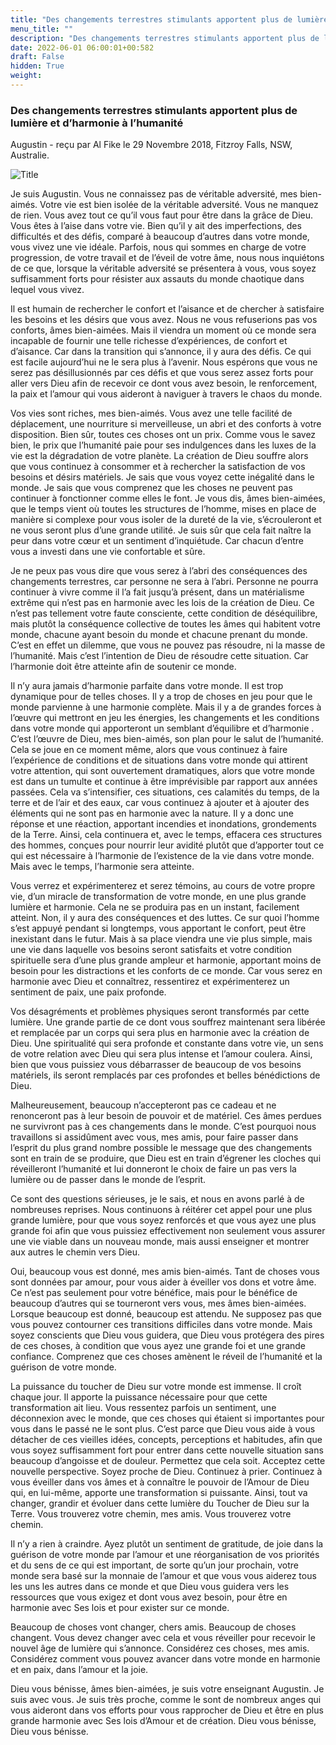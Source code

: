 ```yaml
---
title: "Des changements terrestres stimulants apportent plus de lumière et d’harmonie à l’humanité"
menu_title: ""
description: "Des changements terrestres stimulants apportent plus de lumière et d’harmonie à l’humanité"
date: 2022-06-01 06:00:01+00:582
draft: False
hidden: True
weight:
---
```

### Des changements terrestres stimulants apportent plus de lumière et d’harmonie à l’humanité

Augustin - reçu par Al Fike le 29 Novembre 2018, Fitzroy Falls, NSW, Australie.

![Title](/fr-contemporary-messages/fr-contemporary-messages-by-date-order/fr-contemporary-messages-2018/fr-eveil-spirituel8.jpg)

Je suis Augustin. Vous ne connaissez pas de véritable adversité, mes bien-aimés. Votre vie est bien isolée de la véritable adversité. Vous ne manquez de rien. Vous avez tout ce qu’il vous faut pour être dans la grâce de Dieu. Vous êtes à l’aise dans votre vie. Bien qu’il y ait des imperfections, des difficultés et des défis, comparé à beaucoup d’autres dans votre monde, vous vivez une vie idéale. Parfois, nous qui sommes en charge de votre progression, de votre travail et de l’éveil de votre âme, nous nous inquiétons de ce que, lorsque la véritable adversité se présentera à vous, vous soyez suffisamment forts pour résister aux assauts du monde chaotique dans lequel vous vivez.

Il est humain de rechercher le confort et l’aisance et de chercher à satisfaire les besoins et les désirs que vous avez. Nous ne vous refuserions pas vos conforts, âmes bien-aimées. Mais il viendra un moment où ce monde sera incapable de fournir une telle richesse d’expériences, de confort et d’aisance. Car dans la transition qui s’annonce, il y aura des défis. Ce qui est facile aujourd’hui ne le sera plus à l’avenir. Nous espérons que vous ne serez pas désillusionnés par ces défis et que vous serez assez forts pour aller vers Dieu afin de recevoir ce dont vous avez besoin, le renforcement, la paix et l’amour qui vous aideront à naviguer à travers le chaos du monde.

Vos vies sont riches, mes bien-aimés. Vous avez une telle facilité de déplacement, une nourriture si merveilleuse, un abri et des conforts à votre disposition. Bien sûr, toutes ces choses ont un prix. Comme vous le savez bien, le prix que l’humanité paie pour ses indulgences dans les luxes de la vie est la dégradation de votre planète. La création de Dieu souffre alors que vous continuez à consommer et à rechercher la satisfaction de vos besoins et désirs matériels. Je sais que vous voyez cette inégalité dans le monde. Je sais que vous comprenez que les choses ne peuvent pas continuer à fonctionner comme elles le font. Je vous dis, âmes bien-aimées, que le temps vient où toutes les structures de l’homme, mises en place de manière si complexe pour vous isoler de la dureté de la vie, s’écrouleront et ne vous seront plus d’une grande utilité. Je suis sûr que cela fait naître la peur dans votre cœur et un sentiment d’inquiétude. Car chacun d’entre vous a investi dans une vie confortable et sûre.

Je ne peux pas vous dire que vous serez à l’abri des conséquences des changements terrestres, car personne ne sera à l’abri. Personne ne pourra continuer à vivre comme il l’a fait jusqu’à présent, dans un matérialisme extrême qui n’est pas en harmonie avec les lois de la création de Dieu. Ce n’est pas tellement votre faute consciente, cette condition de déséquilibre, mais plutôt la conséquence collective de toutes les âmes qui habitent votre monde, chacune ayant besoin du monde et chacune prenant du monde. C’est en effet un dilemme, que vous ne pouvez pas résoudre, ni la masse de l’humanité. Mais c’est l’intention de Dieu de résoudre cette situation. Car l’harmonie doit être atteinte afin de soutenir ce monde.

Il n’y aura jamais d’harmonie parfaite dans votre monde. Il est trop dynamique pour de telles choses. Il y a trop de choses en jeu pour que le monde parvienne à une harmonie complète. Mais il y a de grandes forces à l’œuvre qui mettront en jeu les énergies, les changements et les conditions dans votre monde qui apporteront un semblant d’équilibre et d’harmonie
.
C’est l’œuvre de Dieu, mes bien-aimés, son plan pour le salut de l’humanité. Cela se joue en ce moment même, alors que vous continuez à faire l’expérience de conditions et de situations dans votre monde qui attirent votre attention, qui sont ouvertement dramatiques, alors que votre monde est dans un tumulte et continue à être imprévisible par rapport aux années passées. Cela va s’intensifier, ces situations, ces calamités du temps, de la terre et de l’air et des eaux, car vous continuez à ajouter et à ajouter des éléments qui ne sont pas en harmonie avec la nature. Il y a donc une réponse et une réaction, apportant incendies et inondations, grondements de la Terre. Ainsi, cela continuera et, avec le temps, effacera ces structures des hommes, conçues pour nourrir leur avidité plutôt que d’apporter tout ce qui est nécessaire à l’harmonie de l’existence de la vie dans votre monde. Mais avec le temps, l’harmonie sera atteinte.

Vous verrez et expérimenterez et serez témoins, au cours de votre propre vie, d’un miracle de transformation de votre monde, en une plus grande lumière et harmonie. Cela ne se produira pas en un instant, facilement atteint. Non, il y aura des conséquences et des luttes. Ce sur quoi l’homme s’est appuyé pendant si longtemps, vous apportant le confort, peut être inexistant dans le futur. Mais à sa place viendra une vie plus simple, mais une vie dans laquelle vos besoins seront satisfaits et votre condition spirituelle sera d’une plus grande ampleur et harmonie, apportant moins de besoin pour les distractions et les conforts de ce monde. Car vous serez en harmonie avec Dieu et connaîtrez, ressentirez et expérimenterez un sentiment de paix, une paix profonde.

Vos désagréments et problèmes physiques seront transformés par cette lumière. Une grande partie de ce dont vous souffrez maintenant sera libérée et remplacée par un corps qui sera plus en harmonie avec la création de Dieu. Une spiritualité qui sera profonde et constante dans votre vie, un sens de votre relation avec Dieu qui sera plus intense et l’amour coulera. Ainsi, bien que vous puissiez vous débarrasser de beaucoup de vos besoins matériels, ils seront remplacés par ces profondes et belles bénédictions de Dieu.

Malheureusement, beaucoup n’accepteront pas ce cadeau et ne renonceront pas à leur besoin de pouvoir et de matériel. Ces âmes perdues ne survivront pas à ces changements dans le monde. C’est pourquoi nous travaillons si assidûment avec vous, mes amis, pour faire passer dans l’esprit du plus grand nombre possible le message que des changements sont en train de se produire, que Dieu est en train d’égrener les cloches qui réveilleront l’humanité et lui donneront le choix de faire un pas vers la lumière ou de passer dans le monde de l’esprit.

Ce sont des questions sérieuses, je le sais, et nous en avons parlé à de nombreuses reprises. Nous continuons à réitérer cet appel pour une plus grande lumière, pour que vous soyez renforcés et que vous ayez une plus grande foi afin que vous puissiez effectivement non seulement vous assurer une vie viable dans un nouveau monde, mais aussi enseigner et montrer aux autres le chemin vers Dieu.

Oui, beaucoup vous est donné, mes amis bien-aimés. Tant de choses vous sont données par amour, pour vous aider à éveiller vos dons et votre âme. Ce n’est pas seulement pour votre bénéfice, mais pour le bénéfice de beaucoup d’autres qui se tourneront vers vous, mes âmes bien-aimées. Lorsque beaucoup est donné, beaucoup est attendu. Ne supposez pas que vous pouvez contourner ces transitions difficiles dans votre monde. Mais soyez conscients que Dieu vous guidera, que Dieu vous protégera des pires de ces choses, à condition que vous ayez une grande foi et une grande confiance. Comprenez que ces choses amènent le réveil de l’humanité et la guérison de votre monde.

La puissance du toucher de Dieu sur votre monde est immense. Il croît chaque jour. Il apporte la puissance nécessaire pour que cette transformation ait lieu. Vous ressentez parfois un sentiment, une déconnexion avec le monde, que ces choses qui étaient si importantes pour vous dans le passé ne le sont plus. C’est parce que Dieu vous aide à vous détacher de ces vieilles idées, concepts, perceptions et habitudes, afin que vous soyez suffisamment fort pour entrer dans cette nouvelle situation sans beaucoup d’angoisse et de douleur. Permettez que cela soit. Acceptez cette nouvelle perspective. Soyez proche de Dieu. Continuez à prier. Continuez à vous éveiller dans vos âmes et à connaître le pouvoir de l’Amour de Dieu qui, en lui-même, apporte une transformation si puissante. Ainsi, tout va changer, grandir et évoluer dans cette lumière du Toucher de Dieu sur la Terre. Vous trouverez votre chemin, mes amis. Vous trouverez votre chemin.

Il n’y a rien à craindre. Ayez plutôt un sentiment de gratitude, de joie dans la guérison de votre monde par l’amour et une réorganisation de vos priorités et du sens de ce qui est important, de sorte qu’un jour prochain, votre monde sera basé sur la monnaie de l’amour et que vous vous aiderez tous les uns les autres dans ce monde et que Dieu vous guidera vers les ressources que vous exigez et dont vous avez besoin, pour être en harmonie avec Ses lois et pour exister sur ce monde.

Beaucoup de choses vont changer, chers amis. Beaucoup de choses changent. Vous devez changer avec cela et vous réveiller pour recevoir le nouvel âge de lumière qui s’annonce. Considérez ces choses, mes amis. Considérez comment vous pouvez avancer dans votre monde en harmonie et en paix, dans l’amour et la joie.

Dieu vous bénisse, âmes bien-aimées, je suis votre enseignant Augustin. Je suis avec vous. Je suis très proche, comme le sont de nombreux anges qui vous aideront dans vos efforts pour vous rapprocher de Dieu et être en plus grande harmonie avec Ses lois d’Amour et de création. Dieu vous bénisse, Dieu vous bénisse.
